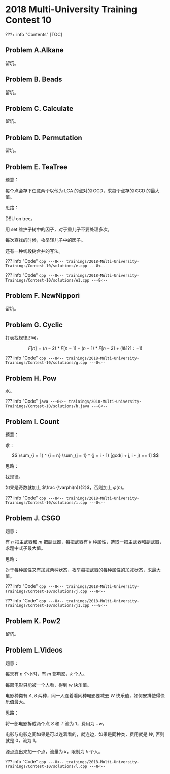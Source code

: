 # 2018 Multi-University Training Contest 10

???+ info "Contents"
    [TOC]

## Problem A.Alkane

留坑。

## Problem B. Beads

留坑。

## Problem C. Calculate

留坑。

## Problem D. Permutation

留坑。

## Problem E. TeaTree

题意：

每个点会存下任意两个以他为 LCA 的点对的 GCD，求每个点存的 GCD 的最大值。

思路：

DSU on tree。

用 set 维护子树中的因子，对于重儿子不要处理多次。

每次查找的时候，枚举轻儿子中的因子。

还有一种线段树合并的写法。

??? info "Code"
    ```cpp
    ---8<--
    trainings/2018-Multi-University-Trainings/Contest-10/solutions/e.cpp
    ---8<--
    ```

??? info "Code"
    ```cpp
    ---8<--
    trainings/2018-Multi-University-Trainings/Contest-10/solutions/e1.cpp
    ---8<--
    ```

## Problem F. NewNippori

留坑。

## Problem G. Cyclic

打表找规律即可。

$$
F[n] = (n - 2) * F[n - 1] + (n - 1) * F[n - 2] + (i \& 1 ? 1 : -1)
$$

??? info "Code"
    ```cpp
    ---8<--
    trainings/2018-Multi-University-Trainings/Contest-10/solutions/g.cpp
    ---8<--
    ```

## Problem H. Pow

水。

??? info "Code"
    ```java
    ---8<--
    trainings/2018-Multi-University-Trainings/Contest-10/solutions/h.java
    ---8<--
    ```

## Problem I. Count

题意：

求：

$$
\sum_{i = 1} ^ {i = n} \sum_{j = 1} ^ {j = i - 1} [gcd(i + j, i - j) == 1]
$$

思路：

找规律。

如果是奇数就加上 $\frac {\varphi(n)}{2}$，否则加上 $\varphi(n)$。

??? info "Code"
    ```cpp
    ---8<--
    trainings/2018-Multi-University-Trainings/Contest-10/solutions/i.cpp
    ---8<--
    ```

## Problem J. CSGO

题意：

有 $n$ 把主武器和 $m$ 把副武器，每把武器有 $k$ 种属性，选取一把主武器和副武器，求题中式子最大值。

思路：

对于每种属性又有加减两种状态，枚举每把武器的每种属性的加减状态，求最大值。

??? info "Code"
    ```cpp
    ---8<--
    trainings/2018-Multi-University-Trainings/Contest-10/solutions/j.cpp
    ---8<--
    ```

??? info "Code"
    ```cpp
    ---8<--
    trainings/2018-Multi-University-Trainings/Contest-10/solutions/j1.cpp
    ---8<--
    ```

## Problem K. Pow2

留坑。

## Problem L.Videos

题意：

每天有 $n$ 个小时，有 $m$ 部电影，$k$ 个人。

每部电影只能被一个人看，得到 $w$ 快乐值。

电影种类有 $A,B$ 两种，同一人连着看同种电影要减去 $W$ 快乐值，如何安排使得快乐值最大。

思路：

将一部电影拆成两个点 $S$ 和 $T$ 流为 $1$，费用为 $-w$。

电影与电影之间如果是可以连着看的，就连边，如果是同种类，费用就是 $W$, 否则就是 $0$，流为 $1$。

源点连出来加一个点，流量为 $k$，限制为 $k$ 个人。

??? info "Code"
    ```cpp
    ---8<--
    trainings/2018-Multi-University-Trainings/Contest-10/solutions/l.cpp
    ---8<--
    ```
